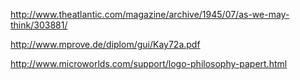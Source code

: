 http://www.theatlantic.com/magazine/archive/1945/07/as-we-may-think/303881/

http://www.mprove.de/diplom/gui/Kay72a.pdf

http://www.microworlds.com/support/logo-philosophy-papert.html

